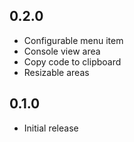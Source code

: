 ## 0.2.0

* Configurable menu item
* Console view area
* Copy code to clipboard
* Resizable areas

## 0.1.0

* Initial release
